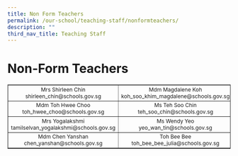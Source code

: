```yaml
---
title: Non Form Teachers
permalink: /our-school/teaching-staff/nonformteachers/
description: ""
third_nav_title: Teaching Staff
---
```

# **Non-Form Teachers**

<table style="text-align: center; font-size: 12px; border-collapse: collapse;" border="1" width="100%">
<tbody>
<tr>
<td width="333">Mrs Shirleen Chin<br>shirleen_chin@schools.gov.sg</td>
<td width="333">Mdm Magdalene Koh<br>koh_soo_khim_magdalene@schools.gov.sg</td>
<td width="333">Mrs Revinder Chopra<br>revinder_kaur_dhillon@schools.gov.sg</td>
</tr>
<tr>
<td width="333">Mdm Toh Hwee Choo<br>toh_hwee_choo@schools.gov.sg</td>
<td width="333">Ms Teh Soo Chin<br>teh_soo_chin@schools.gov.sg</td>
<td width="333">Mrs Shirley Sim<br>sim_lee_noi_shirley@schools.gov.sg</td>
</tr>
<tr>
<td width="333">Mrs Yogalakshmi<br>tamilselvan_yogalakshmi@schools.gov.sg</td>
<td width="333">Ms Wendy Yeo<br>yeo_wan_tin@schools.gov.sg</td>
<td width="333">Mdm Heriana Fairus 
Mohamed Ibrahim<br>heriana_fairus_mohamed_ibrahim_a@schools.gov.sg</td>
</tr>
	<tr>
<td width="333">Mdm Chen Yanshan<br>chen_yanshan@schools.gov.sg</td>
<td width="333">Toh Bee Bee<br>toh_bee_bee_julia@schools.gov.sg</td>

</tr>
</tbody>
</table>